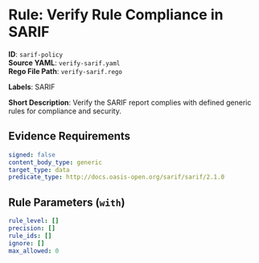 # Rule: Verify Rule Compliance in SARIF

**ID**: `sarif-policy`  
**Source YAML**: `verify-sarif.yaml`  
**Rego File Path**: `verify-sarif.rego`  

**Labels**: SARIF

**Short Description**: Verify the SARIF report complies with defined generic rules for compliance and security.

## Evidence Requirements

```yaml
signed: false
content_body_type: generic
target_type: data
predicate_type: http://docs.oasis-open.org/sarif/sarif/2.1.0
```
## Rule Parameters (`with`)

```yaml
rule_level: []
precision: []
rule_ids: []
ignore: []
max_allowed: 0
```
